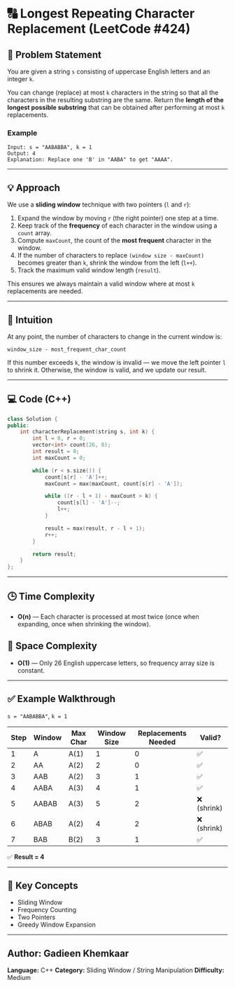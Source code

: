 # 🔠 Longest Repeating Character Replacement (LeetCode #424)

## 🧩 Problem Statement

You are given a string `s` consisting of uppercase English letters and an integer `k`.

You can change (replace) at most `k` characters in the string so that all the characters in the resulting substring are the same.
Return the **length of the longest possible substring** that can be obtained after performing at most `k` replacements.

### Example

```
Input: s = "AABABBA", k = 1
Output: 4
Explanation: Replace one 'B' in "AABA" to get "AAAA".
```

---

## 💡 Approach

We use a **sliding window** technique with two pointers (`l` and `r`):

1. Expand the window by moving `r` (the right pointer) one step at a time.
2. Keep track of the **frequency** of each character in the window using a `count` array.
3. Compute `maxCount`, the count of the **most frequent** character in the window.
4. If the number of characters to replace `(window size - maxCount)` becomes greater than `k`, shrink the window from the left (`l++`).
5. Track the maximum valid window length (`result`).

This ensures we always maintain a valid window where at most `k` replacements are needed.

---

## 🧠 Intuition

At any point, the number of characters to change in the current window is:

```
window_size - most_frequent_char_count
```

If this number exceeds `k`, the window is invalid — we move the left pointer `l` to shrink it.
Otherwise, the window is valid, and we update our result.

---

## 💻 Code (C++)

```cpp
class Solution {
public:
    int characterReplacement(string s, int k) {
        int l = 0, r = 0;
        vector<int> count(26, 0);
        int result = 0;
        int maxCount = 0;

        while (r < s.size()) {
            count[s[r] - 'A']++;
            maxCount = max(maxCount, count[s[r] - 'A']);

            while ((r - l + 1) - maxCount > k) {
                count[s[l] - 'A']--;
                l++;
            }

            result = max(result, r - l + 1);
            r++;
        }

        return result;
    }
};
```

---

## 🕒 Time Complexity

* **O(n)** — Each character is processed at most twice (once when expanding, once when shrinking the window).

## 💾 Space Complexity

* **O(1)** — Only 26 English uppercase letters, so frequency array size is constant.

---

## ✅ Example Walkthrough

`s = "AABABBA"`, `k = 1`

| Step | Window | Max Char | Window Size | Replacements Needed | Valid?     |
| ---- | ------ | -------- | ----------- | ------------------- | ---------- |
| 1    | A      | A(1)     | 1           | 0                   | ✅          |
| 2    | AA     | A(2)     | 2           | 0                   | ✅          |
| 3    | AAB    | A(2)     | 3           | 1                   | ✅          |
| 4    | AABA   | A(3)     | 4           | 1                   | ✅          |
| 5    | AABAB  | A(3)     | 5           | 2                   | ❌ (shrink) |
| 6    | ABAB   | A(2)     | 4           | 2                   | ❌ (shrink) |
| 7    | BAB    | B(2)     | 3           | 1                   | ✅          |

✅ **Result = 4**

---

## 🧩 Key Concepts

* Sliding Window
* Frequency Counting
* Two Pointers
* Greedy Window Expansion

---

**Author:** Gadieen Khemkaar
---
**Language:** C++
**Category:** Sliding Window / String Manipulation
**Difficulty:** Medium
